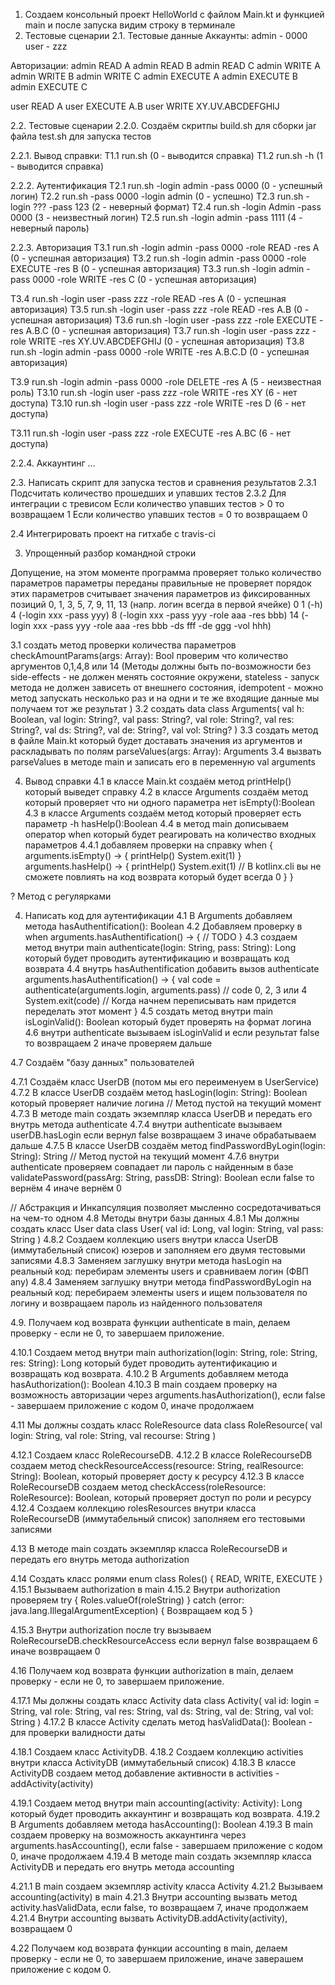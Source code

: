 1. Создаем консольный проект HelloWorld с файлом Main.kt и функцией main
и после запуска видим строку в терминале
2. Тестовые сценарии
2.1. Тестовые данные
Аккаунты:
admin - 0000
user - zzz

Авторизации:
admin READ A
admin READ B
admin READ C
admin WRITE A
admin WRITE B
admin WRITE C
admin EXECUTE A
admin EXECUTE B
admin EXECUTE C

user READ A
user EXECUTE A.B
user WRITE XY.UV.ABCDEFGHIJ

2.2. Тестовые сценарии
2.2.0. Создаём скритпы
build.sh для сборки jar файла
test.sh для запуска тестов

2.2.1. Вывод справки:
T1.1 run.sh (0 - выводится справка)
T1.2 run.sh -h (1 - выводится справка)

2.2.2. Аутентификация
T2.1 run.sh -login admin -pass 0000 (0 - успешный логин)
T2.2 run.sh -pass 0000 -login admin (0 - успешно)
T2.3 run.sh -login ??? -pass 123 (2 - неверный формат)
T2.4 run.sh -login Admin -pass 0000 (3 - неизвестный логин)
T2.5 run.sh -login admin -pass 1111 (4 - неверный пароль)

2.2.3. Авторизация
T3.1 run.sh -login admin -pass 0000 -role READ -res A (0 - успешная авторизация)
T3.2 run.sh -login admin -pass 0000 -role EXECUTE -res B (0 - успешная авторизация)
T3.3 run.sh -login admin -pass 0000 -role WRITE -res C (0 - успешная авторизация)

T3.4 run.sh -login user -pass zzz -role READ -res A (0 - успешная авторизация)
T3.5 run.sh -login user -pass zzz -role READ -res A.B (0 - успешная авторизация)
T3.6 run.sh -login user -pass zzz -role EXECUTE -res A.B.C (0 - успешная авторизация)
T3.7 run.sh -login user -pass zzz -role WRITE -res XY.UV.ABCDEFGHIJ (0 - успешная авторизация)
T3.8 run.sh -login admin -pass 0000 -role WRITE -res A.B.C.D (0 - успешная авторизация)

T3.9 run.sh -login admin -pass 0000 -role DELETE -res A (5 - неизвестная роль)
T3.10 run.sh -login user -pass zzz -role WRITE -res XY (6 - нет доступа)
T3.10 run.sh -login user -pass zzz -role WRITE -res D (6 - нет доступа)

T3.11 run.sh -login user -pass zzz -role EXECUTE -res A.BC (6 - нет доступа)

2.2.4. Аккаунтинг
...

2.3. Написать скрипт для запуска тестов
и сравнения результатов
2.3.1 Подсчитать количество прошедших и упавших тестов
2.3.2 Для интеграции с тревисом
Если количество упавших тестов > 0 то возвращаем 1
Если количество упавших тестов = 0 то возвращаем 0

2.4 Интегрировать проект на гитхабе с travis-ci

3. Упрощенный разбор командной строки

Допущение, на этом моменте программа
проверяет только количество параметров
параметры переданы правильные
не проверяет порядок этих параметров
считывает значения параметров из фиксированных позиций 0, 1, 3, 5, 7, 9, 11, 13 (напр. логин всегда в первой ячейке)
0
1 (-h)
4 (-login xxx -pass yyy)
8 (-login xxx -pass yyy -role aaa -res bbb)
14 (-login xxx -pass yyy -role aaa -res bbb -ds fff -de ggg -vol hhh)

3.1 создать метод проверки количества параметров checkAmountParams(args: Array<String>): Bool
проверим что количество аргументов 0,1,4,8 или 14
(Методы должны быть по-возможности без
side-effects - не должен менять состояние окружени,
stateless - запуск метода не должен зависеть от внешнего состояния,
idempotent - можно метод запускать несколько раз и на одни и те же входящие данные мы получаем тот же результат
)
3.2 создать data class Arguments(
    val h: Boolean,
    val login: String?,
    val pass: String?,
    val role: String?,
    val res: String?,
    val ds: String?,
    val de: String?,
    val vol: String?
)
3.3 создать метод в файле Main.kt который будет доставать значения из аргументов и раскладывать по полям parseValues(args: Array<String>): Arguments
3.4 вызвать parseValues в методе main и записать его в переменную val arguments

4. Вывод справки
4.1 в классе Main.kt создаём метод printHelp() который выведет справку
4.2 в классе Arguments создаём метод который проверяет что ни одного параметра нет isEmpty():Boolean
4.3 в классе Arguments создаём метод который проверяет есть параметр -h hasHelp():Boolean
4.4 в метод main дописываем оператор when который будет реагировать на количество входных параметров
4.4.1 добавляем проверки на справку
when {
    arguments.isEmpty() -> {
        printHelp()
        System.exit(1)
    }
    arguments.hasHelp() -> {
        printHelp()
        System.exit(1) // В kotlinx.cli вы не сможете повлиять на код возврата который будет всегда 0
    }
}

? Метод с регулярками

4. Написать код для аутентификации
4.1 В Arguments добавляем метода hasAuthentification(): Boolean
4.2 Добавляем проверку в when
arguments.hasAuthentification() -> {
    // TODO
}
4.3 создаем метод внутри main authenticate(login: String, pass: String): Long который будет проводить аутентификацию 
и возвращать код возврата
4.4 внутрь hasAuthentification добавить вызов authenticate
arguments.hasAuthentification() -> {
    val code = authenticate(arguments.login, arguments.pass) // code 0, 2, 3 или 4
    System.exit(code) // Когда начнем переписывать нам придется переделать этот момент
}
4.5 создать метод внутри main isLoginValid(): Boolean который будет проверять на формат логина
4.6 внутри authenticate вызываем isLoginValid и если результат false то возвращаем 2 иначе проверяем дальше

4.7 Создаём "базу данных" пользователей

4.7.1 Создаём класс UserDB (потом мы его переименуем в UserService)
4.7.2 В классе UserDB создаём метод hasLogin(login: String): Boolean который проверяет наличие логина // Метод пустой на текущий момент
4.7.3 В методе main создать экземпляр класса UserDB и передать его внутрь метода authenticate
4.7.4 внутри authenticate вызываем userDB.hasLogin если вернул false возвращаем 3 иначе обрабатываем дальше
4.7.5 В классе UserDB создаём метод findPasswordByLogin(login: String): String // Метод пустой на текущий момент
4.7.6 внутри authenticate проверяем совпадает ли пароль с найденным в базе validatePassword(passArg: String, passDB: String): Boolean
если false то вернём 4 иначе вернём 0

// Абстракция и Инкапсуляция позволяет мысленно сосредотачиваться на чем-то одном
4.8 Методы внутри базы данных
4.8.1 Мы должны создать класс User
data class User(
    val id: Long,
    val login: String,
    val pass: String
)
4.8.2 Создаем коллекцию users внутри класса UserDB (иммутабельный список) юзеров и заполняем его двумя тестовыми записями
4.8.3 Заменяем заглушку внутри метода hasLogin на реальный код:
перебирам элементы users и сравниваем логин (ФВП any)
4.8.4 Заменяем заглушку внутри метода findPasswordByLogin на реальный код:
перебираем элементы users и ищем пользователя по логину и возвращаем пароль из найденного пользователя

4.9. Получаем код возврата функции authenticate в main, делаем проверку - если не 0, то завершаем приложение.

4.10.1 Создаем метод внутри main authorization(login: String, role: String, res: String): Long который будет проводить аутентификацию 
     и возвращать код возврата.
4.10.2 В Arguments добавляем метода hasAuthorization(): Boolean
4.10.3 В main создаем проверку на возможность авторизации через arguments.hasAuthorization(), если false - завершаем приложение с кодом 0, иначе продолжаем


4.11 Мы должны создать класс RoleResource
       data class RoleResource(
           val login: String,
           val role: String,
           val recourse: String
       )
     
4.12.1 Создаем класс RoleRecourseDB.
4.12.2 В классе RoleRecourseDB создаем метод checkResourceAccess(resource: String, realResource: String): Boolean, который проверяет досту к ресурсу
4.12.3 В классе RoleRecourseDB создаем метод checkAccess(roleResource: RoleResource): Boolean, который проверяет доступ по роли и ресурсу
4.12.4 Создаем коллекцию rolesResources внутри класса RoleRecourseDB (иммутабельный список) заполняем его тестовыми записями

4.13 В методе main создать экземпляр класса RoleRecourseDB и передать его внутрь метода authorization

4.14 Создать класс ролями
enum class Roles() {
    READ,
    WRITE,
    EXECUTE
}
4.15.1 Вызываем authorization в main
4.15.2 Внутри authorization проверяем
try {
        Roles.valueOf(roleString)
    } catch (error: java.lang.IllegalArgumentException) {
        Возвращаем код 5
    }
    
4.15.3 Внутри authorization после try вызываем RoleRecourseDB.checkResourceAccess если вернул false возвращаем 6 иначе возвращаем 0

4.16 Получаем код возврата функции authorization в main, делаем проверку - если не 0, то завершаем приложение.

4.17.1 Мы должны создать класс Activity
            data class Activity(
                val id: login = String,
                    val role: String,
                    val res: String,
                    val ds: String,
                    val de: String,
                    val vol: String
            )
4.17.2 В классе Activity сделать метод hasValidData(): Boolean - для проверки валидности даты

4.18.1 Создаем класс ActivityDB.
4.18.2 Создаем коллекцию activities внутри класса ActivityDB (иммутабельный список)
4.18.3 В классе ActivityDB создаем метод добавление активности в activities - addActivity(activity)

4.19.1 Создаем метод внутри main accounting(activity: Activity): Long который будет проводить аккаунтинг и возвращать код возврата.
4.19.2 В Arguments добавляем метода hasAccounting(): Boolean
4.19.3 В main создаем проверку на возможность аккаунтинга через arguments.hasAccounting(), если false - завершаем приложение с кодом 0, иначе продолжаем
4.19.4 В методе main создать экземпляр класса ActivityDB и передать его внутрь метода accounting

4.21.1 В main создаем экземпляр activity класса Activity
4.21.2 Вызываем accounting(activity) в main 
4.21.3 Внутри accounting вызвать метод activity.hasValidData, если false, то возвращаем 7, иначе продолжаем  
4.21.4 Внутри accounting вызвать ActivityDB.addActivity(activity), возвращаем 0

4.22 Получаем код возврата функции accounting в main, делаем проверку - если не 0, то завершаем приложение, иначе заверашем приложение с кодом 0.



